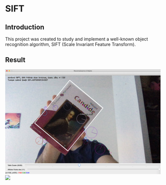 # __SIFT__

## Introduction

This project was created to study and implement a well-known object recognition algorithm, SIFT (Scale Invariant Feature Transform).

## Result

<img src="Recognition.png" width="500"> <img src="./BASE_DONNEES/Candide.png" width="300">
